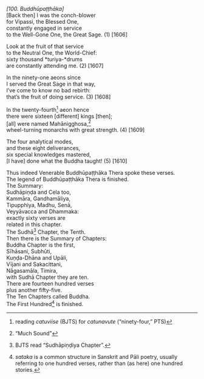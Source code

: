 *\[100. Buddhūpaṭṭhāka\]*  
\[Back then\] I was the conch-blower  
for Vipassi, the Blessed One,  
constantly engaged in service  
to the Well-Gone One, the Great Sage. (1) \[1606\]

Look at the fruit of that service  
to the Neutral One, the World-Chief:  
sixty thousand *turiya-*drums  
are constantly attending me. (2) \[1607\]

In the ninety-one aeons since  
I served the Great Sage in that way,  
I’ve come to know no bad rebirth:  
that’s the fruit of doing service. (3) \[1608\]

In the twenty-fourth[^1] aeon hence  
there were sixteen \[different\] kings \[then\];  
\[all\] were named Mahānigghosa,[^2]  
wheel-turning monarchs with great strength. (4) \[1609\]

The four analytical modes,  
and these eight deliverances,  
six special knowledges mastered,  
\[I have\] done what the Buddha taught! (5) \[1610\]

Thus indeed Venerable Buddhūpaṭṭhāka Thera spoke these verses.  
The legend of Buddhūpaṭṭhāka Thera is finished.  
The Summary:  
Sudhāpiṇḍa and Cela too,  
Kammāra, Gandhamāliya,  
Tipupphiya, Madhu, Senā,  
Veyyāvacca and Dhammaka:  
exactly sixty verses are  
related in this chapter.  
The Sudhā[^3] Chapter, the Tenth.  
Then there is the Summary of Chapters:  
Buddha Chapter is the first,  
Sīhāsani, Subhūti,  
Kuṇḍa-Dhāna and Upāli,  
Vījani and Sakacittani,  
Nāgasamāla, Timira,  
with Sudhā Chapter they are ten.  
There are fourteen hundred verses  
plus another fifty-five.  
The Ten Chapters called Buddha.  
The First Hundred[^4] is finished.

[^1]: reading *catuviise* (BJTS) for *catunavute* (“ninety-four,” PTS)

[^2]: “Much Sound”

[^3]: BJTS read “Sudhāpiṇḍiya Chapter”.

[^4]: *sataka* is a common structure in Sanskrit and Pāli poetry, usually referring to one hundred verses, rather than (as here) one hundred stories.
